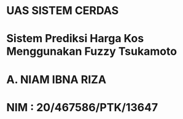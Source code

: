 # UAS SISTEM CERDAS
# Sistem Prediksi Harga Kos Menggunakan Fuzzy Tsukamoto
# A. NIAM IBNA RIZA 
# NIM : 20/467586/PTK/13647
